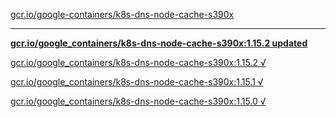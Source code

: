 [gcr.io/google-containers/k8s-dns-node-cache-s390x](https://hub.docker.com/r/sqeven/k8s-dns-node-cache-s390x/tags/) 

----
**[gcr.io/google_containers/k8s-dns-node-cache-s390x:1.15.2 updated](https://hub.docker.com/r/sqeven/k8s-dns-node-cache-s390x/tags/)**

[gcr.io/google_containers/k8s-dns-node-cache-s390x:1.15.2 √](https://hub.docker.com/r/sqeven/k8s-dns-node-cache-s390x/tags/)

[gcr.io/google_containers/k8s-dns-node-cache-s390x:1.15.1 √](https://hub.docker.com/r/sqeven/k8s-dns-node-cache-s390x/tags/)

[gcr.io/google_containers/k8s-dns-node-cache-s390x:1.15.0 √](https://hub.docker.com/r/sqeven/k8s-dns-node-cache-s390x/tags/)

